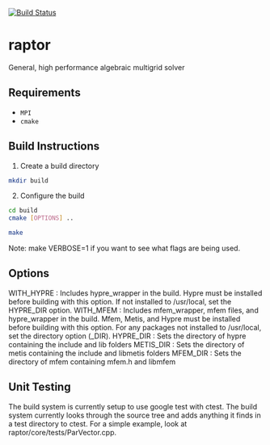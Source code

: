 [![Build Status](https://travis-ci.org/lukeolson/raptor.svg?branch=googleTest)](https://travis-ci.org/efblack2/myTravisTest)
# raptor

General, high performance algebraic multigrid solver

Requirements
------------

- `MPI`
- `cmake`


Build Instructions
------------------
1. Create a build directory
```bash
mkdir build
```
2. Configure the build

```bash
cd build
cmake [OPTIONS] ..
```

```bash
make
```
Note: make VERBOSE=1 if you want to see what flags are being used.

Options
----------------
WITH_HYPRE : 
    Includes hypre_wrapper in the build.  Hypre must be installed before
    building with this option.  If not installed to /usr/local, set the
    HYPRE_DIR option.
WITH_MFEM : 
    Includes mfem_wrapper, mfem files, and hypre_wrapper in the build. 
    Mfem, Metis, and Hypre must be installed before building with this
    option.  For any packages not installed to /usr/local, set the 
    directory option (<package>_DIR).
HYPRE_DIR : 
    Sets the directory of hypre containing the include and lib folders
METIS_DIR :
    Sets the directory of metis containing the include and libmetis folders
MFEM_DIR :
    Sets the directory of mfem containing mfem.h and libmfem

Unit Testing
------------

The build system is currently setup to use google test with ctest. The build
system currently looks through the source tree and adds anything it finds in a
test directory to ctest. For a simple example, look at
raptor/core/tests/ParVector.cpp.
